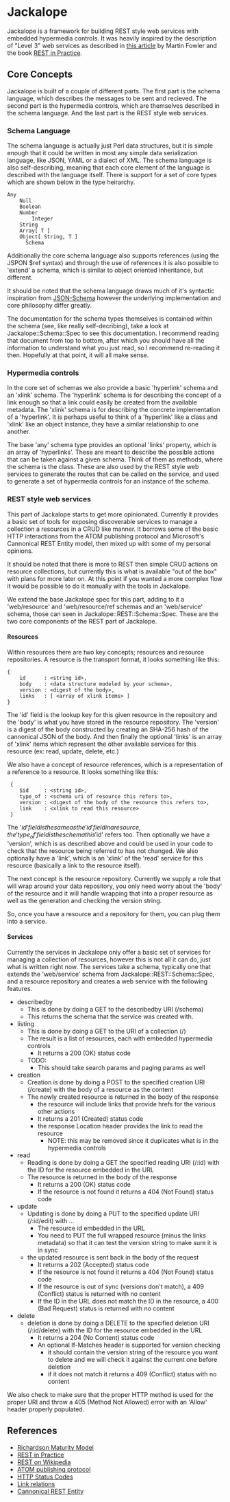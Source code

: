 # Jackalope

Jackalope is a framework for building REST style web services with embedded
hypermedia controls. It was heavily inspired by the description of "Level 3"
web services as described in [this article](http://martinfowler.com/articles/richardsonMaturityModel.html#level3)
by Martin Fowler and the book [REST in Practice](http://restinpractice.com/default.aspx).

## Core Concepts

Jackalope is built of a couple of different parts. The first part is the
schema language, which describes the messages to be sent and recieved. The
second part is the hypermedia controls, which are themselves described
in the schema language. And the last part is the REST style web services.

### Schema Language

The schema language is actually just Perl data structures, but it is simple enough
that it could be written in most any simple data serialization language, like JSON,
YAML or a dialect of XML. The schema language is also self-describing, meaning that
each core element of the language is described with the language itself. There is
support for a set of core types which are shown below in the type heirarchy.

    Any
        Null
        Boolean
        Number
            Integer
        String
        Array[ T ]
        Object[ String, T ]
          Schema

Additionally the core schema language also supports references (using the JSPON
$ref syntax) and through the use of references it is also possible to 'extend'
a schema, which is similar to object oriented inheritance, but different.

It should be noted that the schema language draws much of it's syntactic inspiration
from [JSON-Schema](http://www.json-schema.org) however the underlying implementation
and core philosophy differ greatly.

The documentation for the schema types themselves is contained within the
schema (see, like really self-decribing), take a look at Jackalope::Schema::Spec
to see this documentation. I recommend reading that document from top to bottom,
after which you should have all the information to understand what you just read,
so I recommend re-reading it then. Hopefully at that point, it will all make sense.

### Hypermedia controls

In the core set of schemas we also provide a basic 'hyperlink' schema and an 'xlink'
schema. The 'hyperlink' schema is for describing the concept of a link enough so that
a link could easily be created from the available metadata. The 'xlink' schema is
for describing the concrete implementation of a 'hyperlink'. It is perhaps useful to
think of a 'hyperlink' like a class and 'xlink' like an object instance, they have
a similar relationship to one another.

The base 'any' schema type provides an optional 'links' property, which is an array
of 'hyperlinks'. These are meant to describe the possible actions that can be taken
against a given schema. Think of them as methods, where the schema is the class. These
are also used by the REST style web services to generate the routes that can be called
on the service, and used to generate a set of hypermedia controls for an instance of
the schema.

### REST style web services

This part of Jackalope starts to get more opinionated. Currently it provides a
basic set of tools for exposing discoverable services to manage a collection a
resources in a CRUD like manner. It borrows some of the basic HTTP interactions
from the ATOM publishing protocol and Microsoft's Cannonical REST Entity model,
then mixed up with some of my personal opinions.

It should be noted that there is more to REST then simple CRUD actions on
resource collections, but currently this is what is available "out of the box"
with plans for more later on. At this point if you wanted a more complex flow
it would be possible to do it manually with the tools in Jackalope.

We extend the base Jackalope spec for this part, adding to it a 'web/resource' and
'web/resource/ref schemas and an 'web/service' schema, those can seen in
Jackalope::REST::Schema::Spec. These are the two core components of the REST part
of Jackalope.

#### Resources

Within resources there are two key concepts; resources and resource repositories.
A resource is the transport format, it looks something like this:

    {
        id      : <string id>,
        body    : <data structure modeled by your schema>,
        version : <digest of the body>,
        links   : [ <array of xlink items> ]
    }

The 'id' field is the lookup key for this given resource in the repository and the
'body' is what you have stored in the resource repository. The 'version' is a digest
of the body constructed by creating an SHA-256 hash of the cannonical JSON of the body.
And then finally the optional 'links' is an array of 'xlink' items which represent
the other available services for this resource (ex: read, update, delete, etc.)

We also have a concept of resource references, which is a representation of a
reference to a resource. It looks something like this:

     {
        $id     : <string id>,
        type_of : <schema uri of resource this refers to>,
        version : <digest of the body of the resource this refers to>,
        link    : <xlink to read this resource>
     }

The '$id' field is the same as the 'id' field in a resource, the 'type_of' field
is the schema this '$id' refers too. Then optionally we have a 'version', which is
as described above and could be used in your code to check that the resource being
referred to has not changed. We also optionally have a 'link', which is an 'xlink'
of the 'read' service for this resource (basically a link to the resource itself).

The next concept is the resource repository. Currently we supply a role that will
wrap around your data repository, you only need worry about the 'body' of the resource
and it will handle wrapping that into a proper resource as well as the generation and
checking the version string.

So, once you have a resource and a repository for them, you can plug them into a
service.

#### Services

Currently the services in Jackalope only offer a basic set of services for managing
a collection of resources, however this is not all it can do, just what is written
right now. The services take a schema, typically one that extends the 'web/service'
schema from Jackalope::REST::Schema::Spec, and a resource repository and creates
a web service with the following features.

- describedby
    - This is done by doing a GET to the describedby URI (/schema)
    - This returns the schema that the service was created with.
- listing
    - This is done by doing a GET to the URI of a collection (/)
    - The result is a list of resources, each with embedded hypermedia controls
        - It returns a 200 (OK) status code
    - TODO:
        - This should take search params and paging params as well
- creation
    - Creation is done by doing a POST to the specified creation URI (/create) with the body of a resource as the content
    - The newly created resource is returned in the body of the response
        - the resource will include links that provide hrefs for the various other actions
        - It returns a 201 (Created) status code
        - the response Location header provides the link to read the resource
            - NOTE: this may be removed since it duplicates what is in the hypermedia controls
- read
    - Reading is done by doing a GET the specified reading URI (/:id) with the ID for the resource embedded in the URL
    - The resource is returned in the body of the response
        - It returns a 200 (OK) status code
        - If the resource is not found it returns a 404 (Not Found) status code
- update
    - Updating is done by doing a PUT to the specified update URI (/:id/edit) with ...
        - The resource id embedded in the URL
        - You need to PUT the full wrapped resource (minus the links metadata) so that it can test the version string to make sure it is in sync
    - the updated resource is sent back in the body of the request
        - It returns a 202 (Accepted) status code
        - If the resource is not found it returns a 404 (Not Found) status code
        - If the resource is out of sync (versions don't match), a 409 (Conflict) status is returned with no content
        - If the ID in the URL does not match the ID in the resource, a 400 (Bad Request) status is returned with no content
- delete
    - deletion is done by doing a DELETE to the specified deletion URI (/:id/delete) with the ID for the resource embedded in the URL
        - It returns a 204 (No Content) status code
        - An optional If-Matches header is supported for version checking
            - it should contain the version string of the resource you want to delete and we will check it against the current one before deletion
            - if it does not match it returns a 409 (Conflict) status with no content

We also check to make sure that the proper HTTP method is used for the proper
URI and throw a 405 (Method Not Allowed) error with an 'Allow' header properly
populated.

## References

* [Richardson Maturity Model](http://martinfowler.com/articles/richardsonMaturityModel.html)
* [REST in Practice](http://restinpractice.com/default.aspx)
* [REST on Wikipedia](http://en.wikipedia.org/wiki/Representational_State_Transfer)
* [ATOM publishing protocol](http://www.atomenabled.org/)
* [HTTP Status Codes](http://www.w3.org/Protocols/rfc2616/rfc2616-sec10.html)
* [Link relations](http://www.iana.org/assignments/link-relations/link-relations.xhtml)
* [Cannonical REST Entity](http://code.msdn.microsoft.com/cannonicalRESTEntity)



